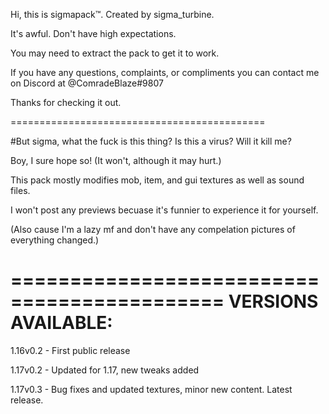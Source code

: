 Hi, this is sigmapack™️. Created by sigma_turbine.

It's awful. Don't have high expectations.

You may need to extract the pack to get it to work. 

If you have any questions, complaints, or compliments you can contact me on Discord at @ComradeBlaze#9807

Thanks for checking it out.

============================================

#But sigma, what the fuck is this thing? Is this a virus? Will it kill me?

Boy, I sure hope so! (It won't, although it may hurt.)

This pack mostly modifies mob, item, and gui textures as well as sound files.

I won't post any previews becuase it's funnier to experience it for yourself.

(Also cause I'm a lazy mf and don't have any compelation pictures of everything changed.)

============================================
VERSIONS AVAILABLE:
============================================

1.16v0.2 - First public release 

1.17v0.2 - Updated for 1.17, new tweaks added

1.17v0.3 - Bug fixes and updated textures, minor new content. Latest release. 
